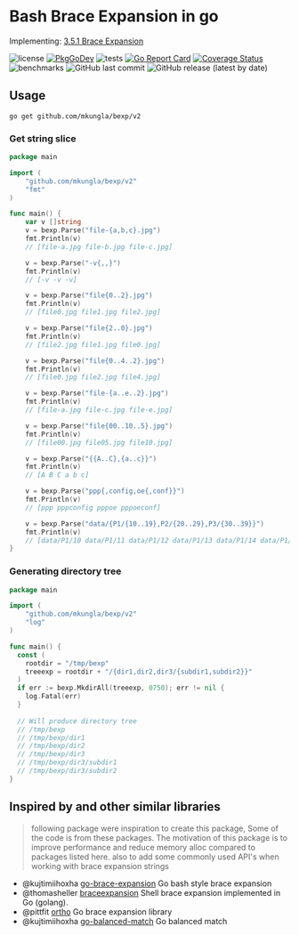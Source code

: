 # Bash Brace Expansion in go

Implementing: [3.5.1 Brace Expansion][bash-be]

![license](https://img.shields.io/github/license/mkungla/bexp)
[![PkgGoDev](https://pkg.go.dev/badge/github.com/mkungla/bexp)](https://pkg.go.dev/github.com/mkungla/bexp)
![tests](https://github.com/mkungla/bexp/workflows/tests/badge.svg)
[![Go Report Card](https://goreportcard.com/badge/github.com/mkungla/bexp)](https://goreportcard.com/report/github.com/mkungla/bexp)
[![Coverage Status](https://coveralls.io/repos/github/mkungla/bexp/badge.svg?branch=main)](https://coveralls.io/github/mkungla/bexp?branch=main)
![benchmarks](https://github.com/mkungla/bexp/workflows/benchmarks/badge.svg)
![GitHub last commit](https://img.shields.io/github/last-commit/mkungla/bexp)
![GitHub release (latest by date)](https://img.shields.io/github/downloads/mkungla/bexp/latest/total?style=plastic)

## Usage

`go get github.com/mkungla/bexp/v2`

### Get string slice

```go
package main

import (
	"github.com/mkungla/bexp/v2"
	"fmt"
)

func main() {
	var v []string
	v = bexp.Parse("file-{a,b,c}.jpg")
	fmt.Println(v)
	// [file-a.jpg file-b.jpg file-c.jpg]

	v = bexp.Parse("-v{,,}")
	fmt.Println(v)
	// [-v -v -v]

	v = bexp.Parse("file{0..2}.jpg")
	fmt.Println(v)
	// [file0.jpg file1.jpg file2.jpg]

	v = bexp.Parse("file{2..0}.jpg")
	fmt.Println(v)
	// [file2.jpg file1.jpg file0.jpg]

	v = bexp.Parse("file{0..4..2}.jpg")
	fmt.Println(v)
	// [file0.jpg file2.jpg file4.jpg]

	v = bexp.Parse("file-{a..e..2}.jpg")
	fmt.Println(v)
	// [file-a.jpg file-c.jpg file-e.jpg]

	v = bexp.Parse("file{00..10..5}.jpg")
	fmt.Println(v)
	// [file00.jpg file05.jpg file10.jpg]

	v = bexp.Parse("{{A..C},{a..c}}")
	fmt.Println(v)
	// [A B C a b c]

	v = bexp.Parse("ppp{,config,oe{,conf}}")
	fmt.Println(v)
	// [ppp pppconfig pppoe pppoeconf]

	v = bexp.Parse("data/{P1/{10..19},P2/{20..29},P3/{30..39}}")
	fmt.Println(v)
	// [data/P1/10 data/P1/11 data/P1/12 data/P1/13 data/P1/14 data/P1/15 data/P1/16 data/P1/17 data/P1/18 data/P1/19 data/P2/20 data/P2/21 data/P2/22 data/P2/23 data/P2/24 data/P2/25 data/P2/26 data/P2/27 data/P2/28 data/P2/29 data/P3/30 data/P3/31 data/P3/32 data/P3/33 data/P3/34 data/P3/35 data/P3/36 data/P3/37 data/P3/38 data/P3/39]
}
```

### Generating directory tree

```go
package main

import (
	"github.com/mkungla/bexp/v2"
	"log"
)

func main() {
  const (
    rootdir = "/tmp/bexp"
    treeexp = rootdir + "/{dir1,dir2,dir3/{subdir1,subdir2}}"
  )
  if err := bexp.MkdirAll(treeexp, 0750); err != nil {
    log.Fatal(err)
  }
  
  // Will produce directory tree
  // /tmp/bexp
  // /tmp/bexp/dir1
  // /tmp/bexp/dir2
  // /tmp/bexp/dir3
  // /tmp/bexp/dir3/subdir1
  // /tmp/bexp/dir3/subdir2
}
``` 

## Inspired by and other similar libraries

> following package were inspiration to create this package,
> Some of the code is from these packages. The motivation of this package is
> to improve performance and reduce memory alloc compared to packages listed here.
> also to add some commonly used API's when working with brace expansion strings

- @kujtimiihoxha [go-brace-expansion] Go bash style brace expansion
- @thomasheller [braceexpansion] Shell brace expansion implemented in Go (golang).
- @pittfit [ortho] Go brace expansion library
- @kujtimiihoxha [go-balanced-match] Go balanced match

<!-- LINKS -->
[bash-be]: https://www.gnu.org/software/bash/manual/html_node/Brace-Expansion.html
[go-brace-expansion]: https://github.com/kujtimiihoxha/go-brace-expansion
[braceexpansion]: https://github.com/thomasheller/braceexpansion
[ortho]: https://github.com/pittfit/ortho
[go-balanced-match]: https://github.com/kujtimiihoxha/go-balanced-match


[brace-expansion]: https://github.com/kujtimiihoxha/go-balanced-match
